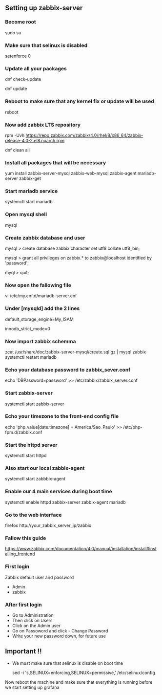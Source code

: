 ## Setting up zabbix-server



### Become root
 sudo su



### Make sure that selinux is disabled
 setenforce 0 



### Update all your packages
 dnf check-update
 
 dnf update



### Reboot to make sure that any kernel fix or update will be used
 reboot



### Now add zabbix LTS repository
 rpm -Uvh https://repo.zabbix.com/zabbix/4.0/rhel/8/x86_64/zabbix-release-4.0-2.el8.noarch.rpm
 
 dnf clean all



### Install all packages that will be necessary 
 yum install zabbix-server-mysql zabbix-web-mysql zabbix-agent mariadb-server zabbix-get



### Start mariadb service
 systemctl start mariadb



### Open mysql shell
 mysql



### Create zabbix database and user
  mysql > create database zabbix character set utf8 collate utf8_bin;
  
  mysql > grant all privileges on zabbix.* to zabbix@localhost identified by 'password';
  
  myql > quit; 



### Now open the fallowing file
 vi /etc/my.cnf.d/mariadb-server.cnf 



### Under [mysqld] add the 2 lines
 default_storage_engine=My_ISAM
 
 innodb_strict_mode=0



### Now import zabbix schemma
 zcat /usr/share/doc/zabbix-server-mysql/create.sql.gz | mysql  zabbix 
 systemctl restart mariadb



### Echo your database password  to zabbix_sever.conf 
 echo 'DBPassword=password' >> /etc/zabbix/zabbix_server.conf


### Start zabbix-server 
 systemctl start zabbix-server



### Echo your timezone to  the front-end config file
 echo 'php_value[date.timezone] = America/Sao_Paulo' >>  /etc/php-fpm.d/zabbix.conf



### Start the httpd server 
 systemctl start httpd 



### Also start our local zabbix-agent 
 systemctl start zabbbix-agent



### Enable our 4 main services during boot time
 systemctl enable httpd zabbix-server zabbix-agent mariadb



### Go to the web interface 
 firefox http://your_zabbix_server_ip/zabbix



### Fallow this guide
 https://www.zabbix.com/documentation/4.0/manual/installation/install#installing_frontend



### First login
Zabbix default user and password
- Admin
- zabbix

### After first login 
 - Go to Administration
 - Then click on Users
 - Click on the Admin user
 - Go on Passoword and click - Change Password
 - Write your new password down, for future use



## Important !!
- We must make sure that selinux is disable on boot time

  sed -i 's,SELINUX=enforcing,SELINUX=permissive,' /etc/selinux/config

Now reboot the machine and make sure that everything is running before we start setting up grafana 


